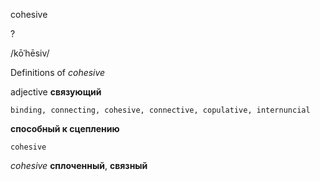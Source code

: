 cohesive

?

/kōˈhēsiv/

Definitions of _cohesive_

adjective
**связующий**

    binding, connecting, cohesive, connective, copulative, internuncial
**способный к сцеплению**

    cohesive

_cohesive_
**сплоченный**, **связный**